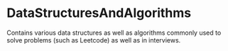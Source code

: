 # DataStructuresAndAlgorithms
Contains various data structures as well as algorithms commonly used to solve problems (such as Leetcode) as well as in interviews.
